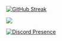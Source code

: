 [![GitHub Streak](https://streak-stats.demolab.com/?user=regenmantel&theme=tokyonight)](https://git.io/streak-stats)

![](https://komarev.com/ghpvc/?username=regenmantel&color=ff69b4&style=plastic)

[![Discord Presence](https://lanyard.cnrad.dev/api/246632397863387139)](https://discord.com/users/246632397863387139)
<!---
yolydev/yolydev is a ✨ special ✨ repository because its `README.md` (this file) appears on your GitHub profile.
You can click the Preview link to take a look at your changes.
--->
